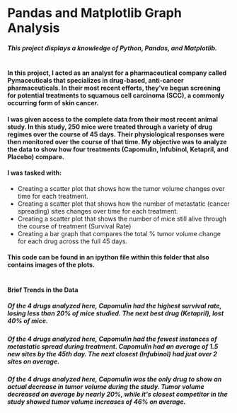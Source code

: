 # Pandas and Matplotlib Graph Analysis
##### This project displays a knowledge of Python, Pandas, and Matplotlib.
#
#### In this project, I acted as an analyst for a pharmaceutical company called Pymaceuticals that specializes in drug-based, anti-cancer pharmaceuticals. In their most recent efforts, they've begun screening for potential treatments to squamous cell carcinoma (SCC), a commonly occurring form of skin cancer. 
#### I was given access to the complete data from their most recent animal study. In this study, 250 mice were treated through a variety of drug regimes over the course of 45 days. Their physiological responses were then monitored over the course of that time. My objective was to analyze the data to show how four treatments (Capomulin, Infubinol, Ketapril, and Placebo) compare.
#### I was tasked with: 
  * Creating a scatter plot that shows how the tumor volume changes over time for each treatment.
  * Creating a scatter plot that shows how the number of metastatic (cancer spreading) sites changes over time for each treatment.
  * Creating a scatter plot that shows the number of mice still alive through the course of treatment (Survival Rate)
  * Creating a bar graph that compares the total % tumor volume change for each drug across the full 45 days.
#### This code can be found in an ipython file within this folder that also contains images of the plots. 
#
#### Brief Trends in the Data

##### Of the 4 drugs analyzed here, Capomulin had the highest survival rate, losing less than 20% of mice studied. The next best drug (Ketapril), lost 40% of mice.

##### Of the 4 drugs analyzed here, Capomulin had the fewest instances of metastatic spread during treatment. Capomulin had an average of 1.5 new sites by the 45th day. The next closest (Infubinol) had just over 2 sites on average.

##### Of the 4 drugs analyzed here, Capomulin was the only drug to show an actual decrease in tumor volume during the study. Tumor volume decreased on average by nearly 20%, while it's closest competitor in the study showed tumor volume increases of 46% on average.
